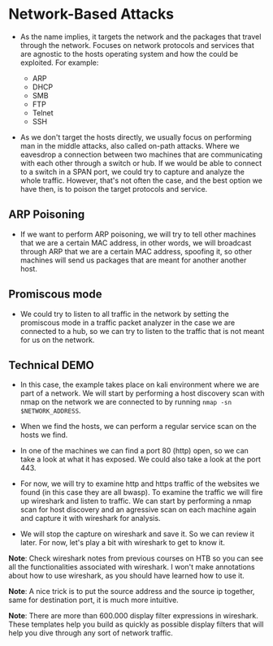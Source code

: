 # Network-Based Attacks

- As the name implies, it targets the network and the packages that travel through the network. Focuses on network protocols and services that are agnostic to the hosts operating system and how the could be exploited. For example:
    + ARP
    + DHCP
    + SMB
    + FTP
    + Telnet
    + SSH

- As we don't target the hosts directly, we usually focus on performing man in the middle attacks, also called on-path attacks. Where we eavesdrop a connection between two machines that are communicating with each other through a switch or hub. If we would be able to connect to a switch in a SPAN port, we could try to capture and analyze the whole traffic. However, that's not often the case, and the best option we have then, is to poison the target protocols and service.

## ARP Poisoning

- If we want to perform ARP poisoning, we will try to tell other machines that we are a certain MAC address, in other words, we will broadcast through ARP that we are a certain MAC address, spoofing it, so other machines will send us packages that are meant for another another host.

## Promiscous mode

- We could try to listen to all traffic in the network by setting the promiscous mode in a traffic packet analyzer in the case we are connected to a hub, so we can try to listen to the traffic that is not meant for us on the network.

## Technical DEMO

- In this case, the example takes place on kali environment where we are part of a network. We will start by performing a host discovery scan with nmap on the network we are connected to by running `nmap -sn $NETWORK_ADDRESS`.

- When we find the hosts, we can perform a regular service scan on the hosts we find.

- In one of the machines we can find a port 80 (http) open, so we can take a look at what it has exposed. We could also take a look at the port 443.

- For now, we will try to examine http and https traffic of the websites we found (in this case they are all bwasp). To examine the traffic we will fire up wireshark and listen to traffic. We can start by performing a nmap scan for host discovery and an agressive scan on each machine again and capture it with wireshark for analysis.

- We will stop the capture on wireshark and save it. So we can review it later. For now, let's play a bit with wireshark to get to know it.

**Note**: Check wireshark notes from previous courses on HTB so you can see all the functionalities associated with wireshark. I won't make annotations about how to use wireshark, as you should have learned how to use it.

**Note**: A nice trick is to put the source address and the source ip together, same for destination port, it is much more intuitive.

**Note**: There are more than 600.000 display filter expressions in wireshark. These templates help you build as quickly as possible display filters that will help you dive through any sort of network traffic.
